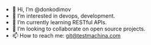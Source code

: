 - 👋 Hi, I’m @donkodimov
- 👀 I’m interested in devops, development.
- 🌱 I’m currently learning RESTful APIs.
- 💞️ I’m looking to collaborate on open source projects.
- 📫 How to reach me: git@testmachina.com

<!---
donkodimov/donkodimov is a ✨ special ✨ repository because its `README.md` (this file) appears on your GitHub profile.
You can click the Preview link to take a look at your changes.
--->
